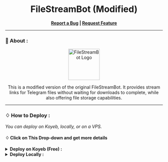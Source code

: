 <h1 align="center">FileStreamBot (Modified)</h1>
<p align="center">
  <a href="https://github.com/basil03p/FileStreamBot">
  </a>
</p>  
  <p align="center">
    <b>
      <a href="https://github.com/basil03p/FileStreamBot/issues">Report a Bug</a>
      |
      <a href="https://github.com/basil03p/FileStreamBot/issues">Request Feature</a>
    </b>
  </p>

---

### 🍁 About :

<p align="center">
    <a href="https://github.com/basil03p/FileStreamBot">
        <img src="https://i.ibb.co/ZJzJ9Hq/link-3x.png" height="100" width="100" alt="FileStreamBot Logo">
    </a>
</p>
<p align='center'>
  This is a modified version of the original FileStreamBot. It provides stream links for Telegram files without waiting for downloads to complete, while also offering file storage capabilities.
</p>

---

### ♢ How to Deploy :

<i>You can deploy on Koyeb, locally, or on a VPS.</i>

#### ♢ Click on This Drop-down and get more details

<details>
  <summary><b>Deploy on Koyeb (Free) :</b></summary>

- Fork this repository.
- Click on the button below to deploy easily.

  [![Deploy to Koyeb](https://deploy.koyeb.app/deploy-button.svg)](https://app.koyeb.com/deploy?type=git&repository=https://github.com/basil03p/FileStreamBot)

- Follow the instructions in Koyeb to set up your bot.
- Go to the <a href="#mandatory-vars">variables tab</a> for more info on setting up environmental variables.

</details>

<details>
  <summary><b>Deploy Locally :</b></summary>

```sh
git clone https://github.com/basil03p/FileStreamBot
cd FileStreamBot
python3 -m venv ./venv
. ./venv/bin/activate
pip install -r requirements.txt
python3 -m FileStream
